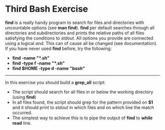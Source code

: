 # Third Bash Exercise

**find** is a really handy program to search for files
and directories with uncountable options (see **man find**). **find** per default searches through all
directories and subdirectories and prints the relative paths of all files satisfying
the conditions to *stdout*. All options you provide are connected using a logical
*and*. This can of cause all be changed (see documentation). If you have never
used **find** before, try the following:
* **find -name "*.sh"**
* **find -type f -name "*.sh"**
* **find $HOME -type d -name "*bash*"**

---

In this exercise you should build a **grep_all** script:
* The script should search for all files in or below the working directory
(using **find**)
* In all files found, the script should grep for the pattern provided on **$1**
and it should print to *stdout* in which files and on which line the match
occurred.
* The simplest way to achieve this is to pipe the output of **find** to **while
read** line.
